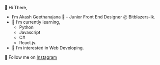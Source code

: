 👋 Hi There, 

- I’m Akash Geethanajana :hugs: - Junior Front End Designer @ Bitblazers-lk.
- 🌱 I’m currently learning,
  * Python
  *  Javascript
  *  C#
  *  React.js.
- 👀 I’m interested in Web Developing.


🚀 Follow me on [Instagram](https://www.instagram.com/geeth_akash_/)








<!--
**Geeth-AK-07/geeth-ak-07** is a ✨ _special_ ✨ repository because its `README.md` (this file) appears on your GitHub profile.

Here are some ideas to get you started:
-->
<!-- - 🌱 I’m currently learning Reactjs -->
<!-- - 👯 I’m looking to collaborate on ... -->
<!-- - 🤔 I’m looking for help with ... -->
<!-- - 💬 Ask me about ...
- 📫 How to reach me: ...
- 😄 Pronouns: ...
- ⚡ Fun fact: ... -->


